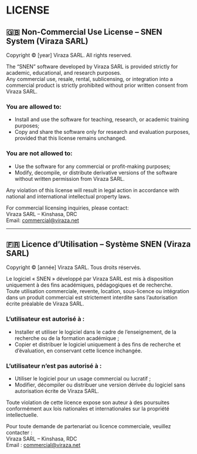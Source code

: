 # LICENSE

## 🇬🇧 Non-Commercial Use License – SNEN System (Viraza SARL)

Copyright © [year] Viraza SARL. All rights reserved.

The “SNEN” software developed by Viraza SARL is provided strictly for academic, educational, and research purposes.  
Any commercial use, resale, rental, sublicensing, or integration into a commercial product is strictly prohibited without prior written consent from Viraza SARL.

### You are allowed to:
- Install and use the software for teaching, research, or academic training purposes;
- Copy and share the software only for research and evaluation purposes, provided that this license remains unchanged.

### You are not allowed to:
- Use the software for any commercial or profit-making purposes;
- Modify, decompile, or distribute derivative versions of the software without written permission from Viraza SARL.

Any violation of this license will result in legal action in accordance with national and international intellectual property laws.

For commercial licensing inquiries, please contact:  
Viraza SARL – Kinshasa, DRC  
Email: commercial@viraza.net

---

## 🇫🇷 Licence d’Utilisation – Système SNEN (Viraza SARL)

Copyright © [année] Viraza SARL. Tous droits réservés.

Le logiciel « SNEN » développé par Viraza SARL est mis à disposition uniquement à des fins académiques, pédagogiques et de recherche.  
Toute utilisation commerciale, revente, location, sous-licence ou intégration dans un produit commercial est strictement interdite sans l’autorisation écrite préalable de Viraza SARL.

### L’utilisateur est autorisé à :
- Installer et utiliser le logiciel dans le cadre de l’enseignement, de la recherche ou de la formation académique ;
- Copier et distribuer le logiciel uniquement à des fins de recherche et d’évaluation, en conservant cette licence inchangée.

### L’utilisateur n’est pas autorisé à :
- Utiliser le logiciel pour un usage commercial ou lucratif ;
- Modifier, décompiler ou distribuer une version dérivée du logiciel sans autorisation écrite de Viraza SARL.

Toute violation de cette licence expose son auteur à des poursuites conformément aux lois nationales et internationales sur la propriété intellectuelle.

Pour toute demande de partenariat ou licence commerciale, veuillez contacter :  
Viraza SARL – Kinshasa, RDC  
Email : commercial@viraza.net
